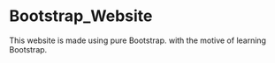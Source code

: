 # Bootstrap_Website
This website is made using pure Bootstrap. with the motive of learning Bootstrap.
